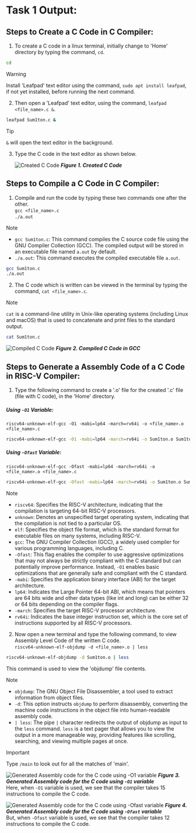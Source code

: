 # Task 1 Output:
## Steps to Create a C Code in C Compiler:
1. To create a C code in a linux terminal, initially change to 'Home' directory by typing the command, `cd`.
```bash
cd
```
> [!WARNING]
> Install 'Leafpad' text editor using the command, `sudo apt install leafpad`, if not yet installed, before running the next command.
2. Then open a 'Leafpad' text editor, using the command, `leafpad <file_name>.c &`.
```bash
leafpad Sum1ton.c &
```
> [!TIP]
> `&` will open the text editor in the background.

3. Type the C code in the text editor as shown below.

   ![Created C Code](https://github.com/user-attachments/assets/cc5f856b-516a-4e10-a154-325292aefda6)
   ***Figure 1. Created C Code***

## Steps to Compile a C Code in C Compiler:
1. Compile and run the code by typing these two commands one after the other. <br/>
   `gcc <file_name>.c` <br/>
   `./a.out`
> [!NOTE]
> * `gcc Sum1ton.c`: This command compiles the C source code file using the GNU Compiler Collection (GCC). The compiled output will be stored in an executable file named `a.out` by default. <br/>
> * `./a.out`: This command executes the compiled executable file `a.out`.
```bash
gcc Sum1ton.c
./a.out
```
2. The C code which is written can be viewed in the terminal by typing the command, `cat <file_name>.c`.
> [!NOTE]
> `cat` is a command-line utility in Unix-like operating systems (including Linux and macOS) that is used to concatenate and print files to the standard output.
```bash
cat Sum1ton.c
```

   ![Compiled C Code](https://github.com/user-attachments/assets/b1a4fa76-8b74-43ec-a888-12e84e3f1331)
   ***Figure 2. Compiled C Code in GCC***

## Steps to Generate a Assembly Code of a C Code in RISC-V Compiler:
1. Type the following command to create a '.o' file for the created '.c' file (file with C code), in the 'Home' directory. <br/>
##### Using `-O1` Variable:
   `riscv64-unknown-elf-gcc -O1 -mabi=lp64 -march=rv64i -o <file_name>.o <file_name>.c`
```bash
riscv64-unknown-elf-gcc -O1 -mabi=lp64 -march=rv64i -o Sum1ton.o Sum1ton.c
```
##### Using `-Ofast` Variable:
   `riscv64-unknown-elf-gcc -Ofast -mabi=lp64 -march=rv64i -o <file_name>.o <file_name>.c`
```bash
riscv64-unknown-elf-gcc -Ofast -mabi=lp64 -march=rv64i -o Sum1ton.o Sum1ton.c
```
> [!NOTE]
> * `riscv64`: Specifies the RISC-V architecture, indicating that the compilation is targeting 64-bit RISC-V processors. <br/>
> * `unknown`: Denotes an unspecified target operating system, indicating that the compilation is not tied to a particular OS. <br/>
> * `elf`: Specifies the object file format, which is the standard format for executable files on many systems, including RISC-V. <br/>
> * `gcc`: The GNU Compiler Collection (GCC), a widely used compiler for various programming languages, including C. <br/>
> * `-Ofast`: This flag enables the compiler to use aggressive optimizations that may not always be strictly compliant with the C standard but can potentially improve performance. Instead, `-O1` enables basic optimizations that are generally safe and compliant with the C standard. <br/>
> * `-mabi`: Specifies the application binary interface (ABI) for the target architecture. <br/>
> * `lp64`: Indicates the Large Pointer 64-bit ABI, which means that pointers are 64 bits wide and other data types (like int and long) can be either 32 or 64 bits depending on the compiler flags. <br/>
> * `-march`: Specifies the target RISC-V processor architecture. <br/>
> * `rv64i`: Indicates the base integer instruction set, which is the core set of instructions supported by all RISC-V processors. <br/>

2. Now open a new terminal and type the following command, to view Assembly Level Code of the written C code. <br/>
   `riscv64-unknown-elf-objdump -d <file_name>.o | less`
```bash
riscv64-unknown-elf-objdump -d Sum1ton.o | less
```
   This command is used to view the 'objdump' file contents.
> [!NOTE]
> * `objdump`: The GNU Object File Disassembler, a tool used to extract information from object files. <br/>
> * `-d`: This option instructs `objdump` to perform disassembly, converting the machine code instructions in the object file into human-readable assembly code. <br/>
> * `| less`: The pipe `|` character redirects the output of objdump as input to the `less` command. `less` is a text pager that allows you to view the output in a more manageable way, providing features like scrolling, searching, and viewing multiple pages at once. <br/>

> [!IMPORTANT]
> Type `/main` to look out for all the matches of 'main'.

   ![Generated Assembly code for the C code using `-O1` variable](https://github.com/user-attachments/assets/1767b985-86a1-4bb6-96ec-7a2cc144dfef)
   ***Figure 3. Generated Assembly code for the C code using `-O1` variable*** </br>
   Here, when `-O1` variable is used, we see that the compiler takes 15 instructions to compile the C code.

   ![Generated Assembly code for the C code using `-Ofast` variable](https://github.com/user-attachments/assets/e82c6220-c96b-44c0-b95f-d7e0014a3520)
   ***Figure 4. Generated Assembly code for the C code using `-Ofast` variable*** </br>
   But, when `-Ofast` variable is used, we see that the compiler takes 12 instructions to compile the C code.
